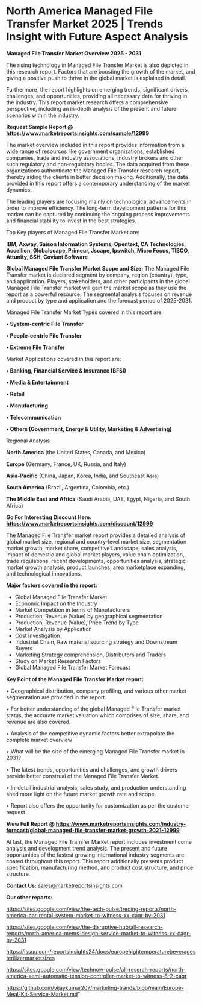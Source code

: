 # North America Managed File Transfer Market 2025 | Trends Insight with Future Aspect Analysis

<Strong> Managed File Transfer Market Overview 2025 - 2031</strong>

The rising technology in Managed File Transfer Market is also depicted in this research report. Factors that are boosting the growth of the market, and giving a positive push to thrive in the global market is explained in detail.

Furthermore, the report highlights on emerging trends, significant drivers, challenges, and opportunities, providing all necessary data for thriving in the industry. This report market research offers a comprehensive perspective, including an in-depth analysis of the present and future scenarios within the industry.

<strong>Request Sample Report @ <a href=https://www.marketreportsinsights.com/sample/12999>https://www.marketreportsinsights.com/sample/12999</a></strong>

The market overview included in this report provides information from a wide range of resources like government organizations, established companies, trade and industry associations, industry brokers and other such regulatory and non-regulatory bodies. The data acquired from these organizations authenticate the Managed File Transfer research report, thereby aiding the clients in better decision making. Additionally, the data provided in this report offers a contemporary understanding of the market dynamics.

The leading players are focusing mainly on technological advancements in order to improve efficiency. The long-term development patterns for this market can be captured by continuing the ongoing process improvements and financial stability to invest in the best strategies.

Top Key players of Managed File Transfer Market are:

<strong>IBM, Axway, Saison Information Systems, Opentext, CA Technologies, Accellion, Globalscape, Primeur, Jscape, Ipswitch, Micro Focus, TIBCO, Attunity, SSH, Coviant Software</strong>

<strong><b>Global Managed File Transfer Market Scope and Size:</b></strong>
The Managed File Transfer market is declared segment by company, region (country), type, and application. Players, stakeholders, and other participants in the global Managed File Transfer market will gain the market scope as they use the report as a powerful resource. The segmental analysis focuses on revenue and product by type and application and the forecast period of 2025-2031.

Managed File Transfer Market Types covered in this report are:

<strong>• System-centric File Transfer

• People-centric File Transfer

• Extreme File Transfer</strong>

Market Applications covered in this report are:

<strong>• Banking, Financial Service & Insurance (BFSI)

• Media & Entertainment

• Retail

• Manufacturing

• Telecommunication

• Others (Government, Energy & Utility, Marketing & Advertising)</strong> 

Regional Analysis

<strong>North America</strong> (the United States, Canada, and Mexico)

<strong>Europe</strong> (Germany, France, UK, Russia, and Italy)

<strong>Asia-Pacific</strong> (China, Japan, Korea, India, and Southeast Asia)

<strong>South America</strong> (Brazil, Argentina, Colombia, etc.)

<strong>The Middle East and Africa</strong> (Saudi Arabia, UAE, Egypt, Nigeria, and South Africa)

<strong>Go For Interesting Discount Here: <a href=https://www.marketreportsinsights.com/discount/12999>https://www.marketreportsinsights.com/discount/12999</a></strong>

The Managed File Transfer market report provides a detailed analysis of global market size, regional and country-level market size, segmentation market growth, market share, competitive Landscape, sales analysis, impact of domestic and global market players, value chain optimization, trade regulations, recent developments, opportunities analysis, strategic market growth analysis, product launches, area marketplace expanding, and technological innovations.

<strong><b>Major factors covered in the report:</b></strong>
<ul>
  <li>Global Managed File Transfer Market </li>
  <li>Economic Impact on the Industry</li>
  <li>Market Competition in terms of Manufacturers</li>
  <li>Production, Revenue (Value) by geographical segmentation</li>
  <li>Production, Revenue (Value), Price Trend by Type</li>
  <li>Market Analysis by Application</li>
  <li>Cost Investigation</li>
  <li>Industrial Chain, Raw material sourcing strategy and Downstream Buyers</li>
  <li>Marketing Strategy comprehension, Distributors and Traders</li>
  <li>Study on Market Research Factors</li>
  <li>Global Managed File Transfer Market Forecast</li>
</ul>

<strong><b>Key Point of the Managed File Transfer Market report:</b></strong>

• Geographical distribution, company profiling, and various other market segmentation are provided in the report.

• For better understanding of the global Managed File Transfer market status, the accurate market valuation which comprises of size, share, and revenue are also covered.

• Analysis of the competitive dynamic factors better extrapolate the complete market overview

• What will be the size of the emerging Managed File Transfer market in 2031?

• The latest trends, opportunities and challenges, and growth drivers provide better construal of the Managed File Transfer Market.

• In-detail industrial analysis, sales study, and production understanding shed more light on the future market growth rate and scope.

• Report also offers the opportunity for customization as per the customer request.

<strong><b>View Full Report @ <a href=https://www.marketreportsinsights.com/industry-forecast/global-managed-file-transfer-market-growth-2021-12999>https://www.marketreportsinsights.com/industry-forecast/global-managed-file-transfer-market-growth-2021-12999</a></b></strong>


At last, the Managed File Transfer Market report includes investment come analysis and development trend analysis. The present and future opportunities of the fastest growing international industry segments are coated throughout this report. This report additionally presents product specification, manufacturing method, and product cost structure, and price structure.

<strong>Contact Us:</strong>
sales@marketreportsinsights.com

<strong>Our other reports:</strong>

<a href=https://sites.google.com/view/the-tech-pulse/treding-reports/north-america-car-rental-system-market-to-witness-xx-cagr-by-2031>https://sites.google.com/view/the-tech-pulse/treding-reports/north-america-car-rental-system-market-to-witness-xx-cagr-by-2031</a>

<a href=https://sites.google.com/view/the-disruptive-hub/all-research-reports/north-america-mems-design-service-market-to-witness-xx-cagr-by-2031>https://sites.google.com/view/the-disruptive-hub/all-research-reports/north-america-mems-design-service-market-to-witness-xx-cagr-by-2031</a>

<a href=https://issuu.com/reportsinsights24/docs/europehightemperaturebeveragesterilizermarketsizes>https://issuu.com/reportsinsights24/docs/europehightemperaturebeveragesterilizermarketsizes</a>

<a href=https://sites.google.com/view/technow-pulse/all-reserch-reports/north-america-semi-automatic-tension-controller-market-to-witness-6-2-cagr>https://sites.google.com/view/technow-pulse/all-reserch-reports/north-america-semi-automatic-tension-controller-market-to-witness-6-2-cagr</a>

<a href=https://github.com/vijaykumar207/marketing-trands/blob/main/Europe-Meal-Kit-Service-Market.md>https://github.com/vijaykumar207/marketing-trands/blob/main/Europe-Meal-Kit-Service-Market.md</a>"
